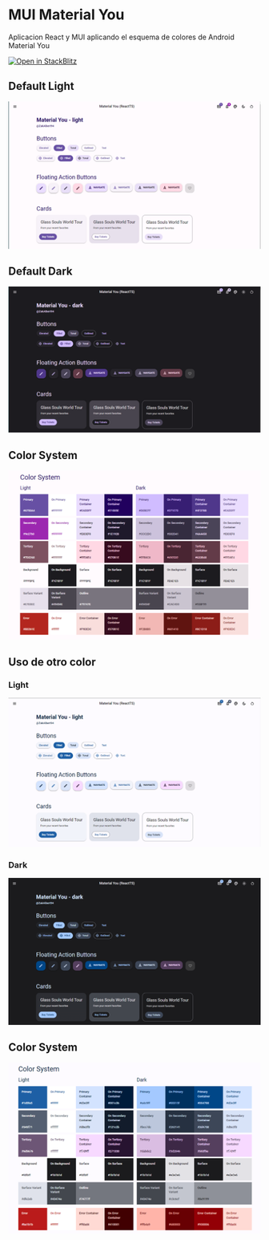 # MUI Material You
Aplicacion React y MUI aplicando el esquema de colores de Android Material You

[![Open in StackBlitz](https://developer.stackblitz.com/img/open_in_stackblitz.svg)](https://stackblitz.com/github/ZakAlbert/react-material-you-theme)

## Default Light
![default light](./src/screenshots/01_light_mui.png "Default Light")

## Default Dark
![default dark](./src/screenshots/02_dark_mui.png "Default Dark")

## Color System
![color System](./src/screenshots/00_color_system.png "Color System")


## Uso de otro color 
### Light
![blue light](./src/screenshots/05_blue_light_mui.png "Blue Light")

### Dark
![blue dark](./src/screenshots/06_blue_dark_mui.png "Blue Dark")

## Color System
![color System](./src/screenshots/07_blue_color_system.png "Color System")
